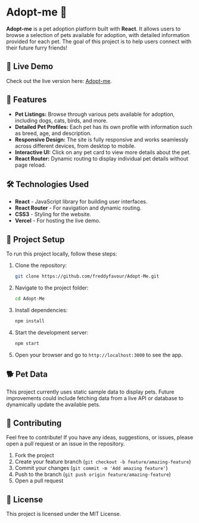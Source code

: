 # Adopt-me 🐾

**Adopt-me** is a pet adoption platform built with **React**. It allows users to browse a selection of pets available for adoption, with detailed information provided for each pet. The goal of this project is to help users connect with their future furry friends!

## 🚀 Live Demo

Check out the live version here: [Adopt-me](https://pedoption.vercel.app/).

## 📜 Features

- **Pet Listings:** Browse through various pets available for adoption, including dogs, cats, birds, and more.
- **Detailed Pet Profiles:** Each pet has its own profile with information such as breed, age, and description.
- **Responsive Design:** The site is fully responsive and works seamlessly across different devices, from desktop to mobile.
- **Interactive UI:** Click on any pet card to view more details about the pet.
- **React Router:** Dynamic routing to display individual pet details without page reload.

## 🛠️ Technologies Used

- **React** - JavaScript library for building user interfaces.
- **React Router** - For navigation and dynamic routing.
- **CSS3** - Styling for the website.
- **Vercel** - For hosting the live demo.

## 📂 Project Setup

To run this project locally, follow these steps:

1. Clone the repository:
   ```bash
   git clone https://github.com/freddyfavour/Adopt-Me.git
   ```

2. Navigate to the project folder:
   ```bash
   cd Adopt-Me
   ```

3. Install dependencies:
   ```bash
   npm install
   ```

4. Start the development server:
   ```bash
   npm start
   ```

5. Open your browser and go to `http://localhost:3000` to see the app.

## 🐕 Pet Data

This project currently uses static sample data to display pets. Future improvements could include fetching data from a live API or database to dynamically update the available pets.

## 🤝 Contributing

Feel free to contribute! If you have any ideas, suggestions, or issues, please open a pull request or an issue in the repository.

1. Fork the project
2. Create your feature branch (`git checkout -b feature/amazing-feature`)
3. Commit your changes (`git commit -m 'Add amazing feature'`)
4. Push to the branch (`git push origin feature/amazing-feature`)
5. Open a pull request

## 📝 License

This project is licensed under the MIT License. 
